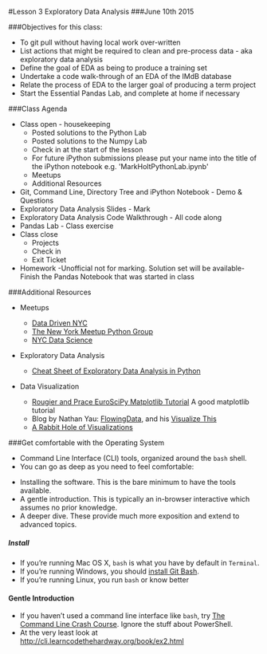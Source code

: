 #Lesson 3 Exploratory Data Analysis
###June 10th 2015

###Objectives for this class:

- To git pull without having local work over-written
- List actions that might be required to clean and pre-process data - aka exploratory data analysis
- Define the goal of EDA as being to produce a training set
- Undertake a code walk-through of an EDA of the IMdB database
- Relate the process of EDA to the larger goal of producing a term project
- Start the Essential Pandas Lab, and complete at home if necessary

###Class Agenda

- Class open - housekeeping
  * Posted solutions to the Python Lab
  * Posted solutions to the Numpy Lab
  * Check in at the start of the lesson
  * For future iPython submissions please put your name into the title of the iPython notebook e.g. 'MarkHoltPythonLab.ipynb'
  * Meetups
  * Additional Resources
- Git, Command Line, Directory Tree and iPython Notebook - Demo & Questions
- Exploratory Data Analysis Slides - Mark
- Exploratory Data Analysis Code Walkthrough - All code along
- Pandas Lab - Class exercise
- Class close
  * Projects
  * Check in
  * Exit Ticket
- Homework -Unofficial not for marking. Solution set will be available- Finish the Pandas Notebook that was started in class
 
###Additional Resources
- Meetups
  * [Data Driven NYC](http://www.meetup.com/NYC-Data-Business-Meetup/events/222842684/)
  * [The New York Meetup Python Group](http://www.meetup.com/nycpython/)
  * [NYC Data Science](http://www.meetup.com/NYC-Data-Science/)

- Exploratory Data Analysis
  * [Cheat Sheet of Exploratory Data Analysis in Python](http://www.analyticsvidhya.com/blog/2015/06/infographic-cheat-sheet-data-exploration-python/)

- Data Visualization
  * [Rougier and Prace EuroSciPy Matplotlib Tutorial](http://www.loria.fr/~rougier/teaching/matplotlib/) A good matplotlib tutorial
  * Blog by Nathan Yau: [FlowingData](http://flowingdata.com/), and his [Visualize This](http://book.flowingdata.com/)
  * [A Rabbit Hole of Visualizations](http://dadaviz.com/i/893)


###Get comfortable with the Operating System
- Command Line Interface (CLI) tools, organized around the `bash` shell.
- You can go as deep as you need to feel comfortable:
 * Installing the software. This is the bare minimum to have the tools available.
 * A gentle introduction. This is typically an in-browser interactive which assumes no prior knowledge.
 * A deeper dive. These provide much more exposition and extend to advanced topics.

##### Install
 * If you’re running Mac OS X, `bash` is what you have by default in `Terminal`. 
 * If you’re running Windows, you should [install Git Bash](http://openhatch.org/missions/windows-setup/install-git-bash).
 * If you’re running Linux, you run `bash` or know better

#### Gentle Introduction
 * If you haven’t used a command line interface like `bash`, try [The Command Line Crash Course](http://cli.learncodethehardway.org/book/). Ignore the stuff about PowerShell.
 * At the very least look at http://cli.learncodethehardway.org/book/ex2.html
 
